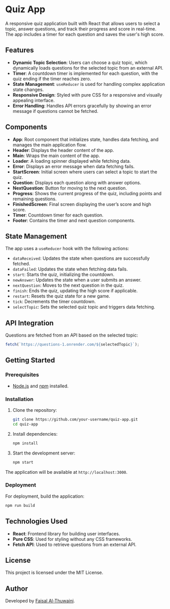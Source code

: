 # Quiz App

A responsive quiz application built with React that allows users to select a topic, answer questions, and track their progress and score in real-time. The app includes a timer for each question and saves the user's high score.

## Features

- **Dynamic Topic Selection**: Users can choose a quiz topic, which dynamically loads questions for the selected topic from an external API.
- **Timer**: A countdown timer is implemented for each question, with the quiz ending if the timer reaches zero.
- **State Management**: `useReducer` is used for handling complex application state changes.
- **Responsive Design**: Styled with pure CSS for a responsive and visually appealing interface.
- **Error Handling**: Handles API errors gracefully by showing an error message if questions cannot be fetched.

## Components

- **App**: Root component that initializes state, handles data fetching, and manages the main application flow.
- **Header**: Displays the header content of the app.
- **Main**: Wraps the main content of the app.
- **Loader**: A loading spinner displayed while fetching data.
- **Error**: Displays an error message when data fetching fails.
- **StartScreen**: Initial screen where users can select a topic to start the quiz.
- **Question**: Displays each question along with answer options.
- **NextQuestion**: Button for moving to the next question.
- **Progress**: Shows the current progress of the quiz, including points and remaining questions.
- **FinishedScreen**: Final screen displaying the user’s score and high score.
- **Timer**: Countdown timer for each question.
- **Footer**: Contains the timer and next question components.

## State Management

The app uses a `useReducer` hook with the following actions:

- `dataReceived`: Updates the state when questions are successfully fetched.
- `dataFailed`: Updates the state when fetching data fails.
- `start`: Starts the quiz, initializing the countdown.
- `newAnswer`: Updates the state when a user submits an answer.
- `nextQuestion`: Moves to the next question in the quiz.
- `finish`: Ends the quiz, updating the high score if applicable.
- `restart`: Resets the quiz state for a new game.
- `tick`: Decrements the timer countdown.
- `selectTopic`: Sets the selected quiz topic and triggers data fetching.

## API Integration

Questions are fetched from an API based on the selected topic:

```javascript
fetch(`https://questions-1.onrender.com/${selectedTopic}`);
```

## Getting Started

### Prerequisites

- [Node.js](https://nodejs.org/) and [npm](https://www.npmjs.com/) installed.

### Installation

1. Clone the repository:

   ```bash
   git clone https://github.com/your-username/quiz-app.git
   cd quiz-app
   ```

2. Install dependencies:

   ```bash
   npm install
   ```

3. Start the development server:
   ```bash
   npm start
   ```

The application will be available at `http://localhost:3000`.

### Deployment

For deployment, build the application:

```bash
npm run build
```

## Technologies Used

- **React**: Frontend library for building user interfaces.
- **Pure CSS**: Used for styling without any CSS frameworks.
- **Fetch API**: Used to retrieve questions from an external API.

## License

This project is licensed under the MIT License.

## Author

Developed by [Faisal Al-Thuwaini](https://www.linkedin.com/in/faisal-al-thuwaini/).

